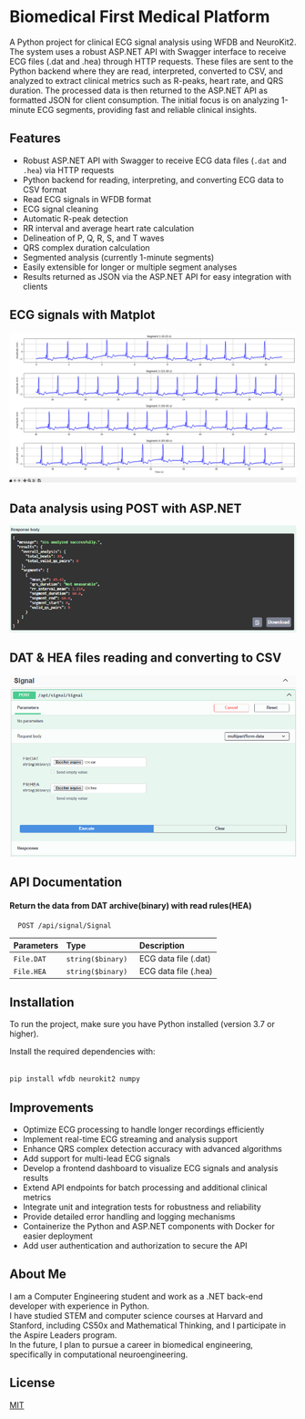 
# Biomedical First Medical Platform 

A Python project for clinical ECG signal analysis using WFDB and NeuroKit2.
The system uses a robust ASP.NET API with Swagger interface to receive ECG files (.dat and .hea) through HTTP requests. These files are sent to the Python backend where they are read, interpreted, converted to CSV, and analyzed to extract clinical metrics such as R-peaks, heart rate, and QRS duration. The processed data is then returned to the ASP.NET API as formatted JSON for client consumption.
The initial focus is on analyzing 1-minute ECG segments, providing fast and reliable clinical insights.


## Features

- Robust ASP.NET API with Swagger to receive ECG data files (`.dat` and `.hea`) via HTTP requests
- Python backend for reading, interpreting, and converting ECG data to CSV format
- Read ECG signals in WFDB format
- ECG signal cleaning
- Automatic R-peak detection
- RR interval and average heart rate calculation
- Delineation of P, Q, R, S, and T waves
- QRS complex duration calculation
- Segmented analysis (currently 1-minute segments)
- Easily extensible for longer or multiple segment analyses
- Results returned as JSON via the ASP.NET API for easy integration with clients


## ECG signals with Matplot

![Example Image](images-example/image1.png)

## Data analysis using POST with ASP.NET

![Example Image](images-example/image2.png)


## DAT & HEA files reading and converting to CSV

![Example Image](images-example/image3.png)

## API Documentation

#### Return the data from DAT archive(binary) with read rules(HEA)

```http
  POST /api/signal/Signal

```

| Parameters   | Type       | Description                           |
| :---------- | :--------- | :---------------------------------- |
| `File.DAT` | `string($binary)	` | ECG data file (.dat)	|
| `File.HEA` | `string($binary)	` | ECG data file (.hea)    |





## Installation

To run the project, make sure you have Python installed (version 3.7 or higher).

Install the required dependencies with:

``` bash

pip install wfdb neurokit2 numpy
```
## Improvements

- Optimize ECG processing to handle longer recordings efficiently  
- Implement real-time ECG streaming and analysis support  
- Enhance QRS complex detection accuracy with advanced algorithms  
- Add support for multi-lead ECG signals  
- Develop a frontend dashboard to visualize ECG signals and analysis results  
- Extend API endpoints for batch processing and additional clinical metrics  
- Integrate unit and integration tests for robustness and reliability  
- Provide detailed error handling and logging mechanisms  
- Containerize the Python and ASP.NET components with Docker for easier deployment  
- Add user authentication and authorization to secure the API  

## About Me

I am a Computer Engineering student and work as a .NET back-end developer with experience in Python.  
I have studied STEM and computer science courses at Harvard and Stanford, including CS50x and Mathematical Thinking, and I participate in the Aspire Leaders program.  
In the future, I plan to pursue a career in biomedical engineering, specifically in computational neuroengineering.

## License

[MIT](https://choosealicense.com/licenses/mit/)

